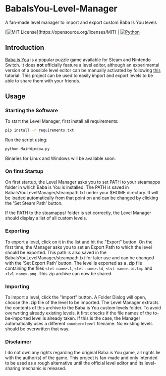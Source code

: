 # BabaIsYou-Level-Manager
A fan-made level manager to import and export custom Baba Is You levels

[![MIT License](https://img.shields.io/apm/l/atomic-design-ui.svg?)](https://opensource.org/licenses/MIT) | [![Python](https://img.shields.io/badge/python-3.8-blue)](https://www.python.org)

## Introduction

[Baba is You](https://store.steampowered.com/app/736260/Baba_Is_You/) is a popular puzzle game available for Steam and Nintendo Switch. It does **not** officially feature a level editor, although an experimental version of a possible level editor can be manually activated by following [this](https://steamcommunity.com/sharedfiles/filedetails/?id=1686041344) tutorial. This project can be used to easily import and export levels to be able to share them with your friends.

## Usage

### Starting the Software
To start the Level Manager, first install all requirements:
```bash
pip install -r requirements.txt
```
Run the script using:
```bash
python MainWindow.py
```

Binaries for Linux and Windows will be available soon.

### On first Startup
On first startup, the Level Manager asks you to set PATH to your steamapps folder in which Baba is You is installed. The PATH is saved in BabaIsYouLevelManager/steampath.txt under your $HOME directory. It will be loaded automatically from that point on and can be changed by clicking the 'Set Steam Path' button.

If the PATH to the steamapps/ folder is set correctly, the Level Manager should display a list of all custom levels.

### Exporting
To export a level, click on it in the list and hit the "Export" button. On the first time, the Manager asks you to set an Export Path to which the level should be exported. This path is also saved in the BabaIsYouLevelManager/steampath.txt for later use and can be changed with the 'Set Export Path' button. The level is exported as a .zip file containing the files `<lvl name>.l`, `<lvl name>.ld`, `<lvl name>.ld.tmp` and `<lvl name>.png`. This zip archive can now be shared.

### Importing
To import a level, click the "Import" button. A Folder Dialog will open, choose the .zip file of the level to be imported. The Level Manager extracts the contents of this archive to the Baba is You custom levels folder. To avoid overwriting already existing levels, it first checks if the file names of the to-be-imported level is already taken. If this is the case, the Manager automatically uses a different `<number>level` filename. No existing levels should be overwritten that way.

### Disclaimer
I do not own any rights regarding the original Baba is You game, all rights lie with the author(s) of the game. This project is fan-made and only intended to be used as a rough alternative until the official level editor and its level-sharing mechanic is released.
